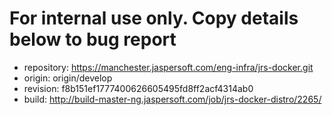 # For internal use only. Copy details below to bug report
* repository: https://manchester.jaspersoft.com/eng-infra/jrs-docker.git
* origin: origin/develop
* revision: f8b151ef1777400626605495fd8ff2acf4314ab0
* build: http://build-master-ng.jaspersoft.com/job/jrs-docker-distro/2265/
